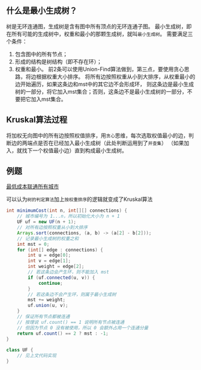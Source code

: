 ## 什么是最小生成树？
树是无环连通图，生成树是含有图中所有顶点的无环连通子图。
最小生成树，即在所有可能的生成树中，权重和最小的那颗生成树，就叫`最小生成树`。
需要满足三个条件：
1. 包含图中的所有节点；
2. 形成的结构是树结构（即不存在环）；
3. 权重和最小。
前2条可以使用Union-Find算法做到，第三点，要使用贪心思路，将边根据权重大小排序。
将所有边按照权重从小到大排序，从权重最小的边开始遍历，如果这条边和mst中的其它边不会形成环，
则这条边是最小生成树的一部分，将它加入mst集合；否则，这条边不是最小生成树的一部分，不要把它加入mst集合。

## Kruskal算法过程
将加权无向图中的所有边按照权值排序，用`贪心`思维，每次选取权值最小的边，判断边的两端点是否在已经加入最小生成树（此处判断运用到了`并查集`）
（如果加入，就找下一个权值最小边）直到构成最小生成树。

## 例题
[最低成本联通所有城市](https://leetcode.cn/problems/connecting-cities-with-minimum-cost/)

可以认为`树的判定算法`加上`按权重排序`的逻辑就变成了Kruskal算法
```java
int minimumCost(int n, int[][] connections) {
    // 城市编号为 1...n，所以初始化大小为 n + 1
    UF uf = new UF(n + 1);
    // 对所有边按照权重从小到大排序
    Arrays.sort(connections, (a, b) -> (a[2] - b[2]));
    // 记录最小生成树的权重之和
    int mst = 0;
    for (int[] edge : connections) {
        int u = edge[0];
        int v = edge[1];
        int weight = edge[2];
        // 若这条边会产生环，则不能加入 mst
        if (uf.connected(u, v)) {
            continue;
        }
        // 若这条边不会产生环，则属于最小生成树
        mst += weight;
        uf.union(u, v);
    }
    // 保证所有节点都被连通
    // 按理说 uf.count() == 1 说明所有节点被连通
    // 但因为节点 0 没有被使用，所以 0 会额外占用一个连通分量
    return uf.count() == 2 ? mst : -1;
}
 
class UF {
    // 见上文代码实现
}
```
